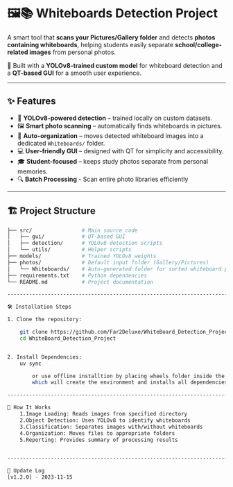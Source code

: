 # 🖼️📚 Whiteboards Detection Project

A smart tool that **scans your Pictures/Gallery folder** and detects **photos containing whiteboards**, helping students easily separate **school/college-related images** from personal photos.  

🚀 Built with a **YOLOv8-trained custom model** for whiteboard detection and a **QT-based GUI** for a smooth user experience.  

----------------------------------------------------------------------------------------------------------------------------------------------

## ✨ Features  
- 🤖 **YOLOv8-powered detection** – trained locally on custom datasets.  
- 🖼️ **Smart photo scanning** – automatically finds whiteboards in pictures.  
- 📂 **Auto-organization** – moves detected whiteboard images into a dedicated `Whiteboards/` folder.  
- 💻 **User-friendly GUI** – designed with QT for simplicity and accessibility.  
- 🎓 **Student-focused** – keeps study photos separate from personal memories.  
- 🔍 **Batch Processing** - Scan entire photo libraries efficiently

----------------------------------------------------------------------------------------------------------------------------------------------

## 🏗️ Project Structure  
```bash
├── src/                # Main source code
│   ├── gui/            # QT-based GUI
│   ├── detection/      # YOLOv8 detection scripts
│   └── utils/          # Helper scripts
├── models/             # Trained YOLOv8 weights
├── photos/             # Default input folder (Gallery/Pictures)
│   └── Whiteboards/    # Auto-generated folder for sorted whiteboard photos
├── requirements.txt    # Python dependencies
└── README.md           # Project documentation

----------------------------------------------------------------------------------------------------------------------------------------------

🛠️ Installation Steps

1. Clone the repository:

    git clone https://github.com/Far2Deluxe/WhiteBoard_Detection_Project
    cd WhiteBoard_Detection_Project


2. Install Dependencies:
    uv sync

        or use offline installtion by placing wheels folder inside the project directory and running "Libs Installer.py" script
        which will create the environment and installs all dependencies offline using UV. (wheels folder will be provided via USB due to large size)

----------------------------------------------------------------------------------------------------------------------------------------------

🧠 How It Works
    1.Image Loading: Reads images from specified directory
    2.Object Detection: Uses YOLOv8 to identify whiteboards
    3.Classification: Separates images with/without whiteboards
    4.Organization: Moves files to appropriate folders
    5.Reporting: Provides summary of processing results


----------------------------------------------------------------------------------------------------------------------------------------------

📝 Update Log
[v1.2.0] - 2023-11-15

